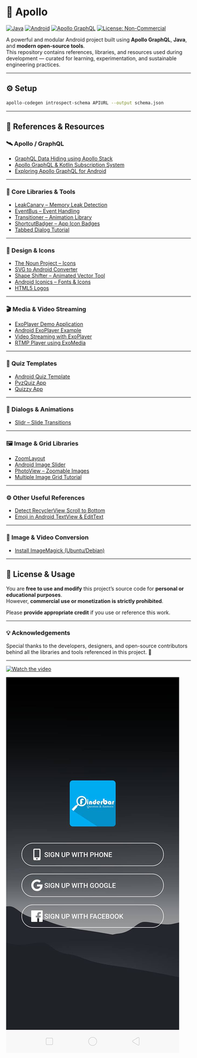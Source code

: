 # 🚀 Apollo

[![Java](https://img.shields.io/badge/Language-Java-blue)](https://www.java.com)
[![Android](https://img.shields.io/badge/Platform-Android-green)](https://developer.android.com/)
[![Apollo GraphQL](https://img.shields.io/badge/Powered%20by-Apollo%20GraphQL-orange)](https://www.apollographql.com/)
[![License: Non-Commercial](https://img.shields.io/badge/License-Non--Commercial-red)](#license--usage)

A powerful and modular Android project built using **Apollo GraphQL**, **Java**, and **modern open-source tools**.  
This repository contains references, libraries, and resources used during development — curated for learning, experimentation, and sustainable engineering practices.

---

## ⚙️ Setup

```bash
apollo-codegen introspect-schema APIURL --output schema.json
```

---

## 🔗 References & Resources

### 🛰️ Apollo / GraphQL
- [GraphQL Data Hiding using Apollo Stack](https://itnext.io/graphql-data-hiding-using-apollo-stack-ad1ea92fa85c)
- [Apollo GraphQL & Kotlin Subscription System](https://medium.com/@abody/apollo-graphql-and-kotlin-create-a-back-to-back-subscription-system-860b51389179)
- [Exploring Apollo GraphQL for Android](https://blog.antariksh.dev/exploring-apollo-graphql-for-android-real-world-examples-ck00t4osc001yb4s1naj302my)

---

### 🧩 Core Libraries & Tools
- [LeakCanary – Memory Leak Detection](https://github.com/square/leakcanary)
- [EventBus – Event Handling](https://github.com/greenrobot/EventBus)
- [Transitioner – Animation Library](https://github.com/dev-labs-bg/transitioner)
- [ShortcutBadger – App Icon Badges](https://github.com/leolin310148/ShortcutBadger)
- [Tabbed Dialog Tutorial](https://github.com/kunmi/BlogTutorials/tree/master/TabbedDialog)

---

### 🎨 Design & Icons
- [The Noun Project – Icons](https://thenounproject.com/search/?q=jobs&i=2043816)
- [SVG to Android Converter](http://inloop.github.io/svg2android/)
- [Shape Shifter – Animated Vector Tool](https://shapeshifter.design/)
- [Android Iconics – Fonts & Icons](https://github.com/mikepenz/Android-Iconics)
- [HTML5 Logos](https://seeklogo.com/search?q=html5)

---

### 🎬 Media & Video Streaming
- [ExoPlayer Demo Application](https://exoplayer.dev/demo-application.html)
- [Android ExoPlayer Example](https://www.blueappsoftware.com/android-exoplayer-example/)
- [Video Streaming with ExoPlayer](https://androidwave.com/video-streaming-exoplayer-in-android/)
- [RTMP Player using ExoMedia](https://medium.com/@KarthikPonnam/rtmp-player-android-using-exo-media-player-ac7a012b7a25)

---

### 🧠 Quiz Templates
- [Android Quiz Template](https://github.com/ghiottolino/android-quiz-template)
- [PvzQuiz App](https://github.com/bundeeteddee/PvzQuiz)
- [Quizzy App](https://github.com/MahmoudMabrok/Quizzy_app)

---

### 💬 Dialogs & Animations
- [Slidr – Slide Transitions](https://github.com/r0adkll/Slidr)

---

### 🖼️ Image & Grid Libraries
- [ZoomLayout](https://github.com/natario1/ZoomLayout)
- [Android Image Slider](https://github.com/daimajia/AndroidImageSlider)
- [PhotoView – Zoomable Images](https://github.com/chrisbanes/PhotoView)
- [Multiple Image Grid Tutorial](https://abhilunagaria.blogspot.com/2016/06/best-way-to-display-multiple-postImage-grid_8.html)

---

### ⚙️ Other Useful References
- [Detect RecyclerView Scroll to Bottom](https://medium.com/@ayhamorfali/android-detect-when-the-recyclerview-reaches-the-bottom-43f810430e1e)
- [Emoji in Android TextView & EditText](https://stackoverflow.com/questions/48622273/how-to-implement-emoji-on-android-textview-and-edit-text-for-starters)

---

### 🧰 Image & Video Conversion
- [Install ImageMagick (Ubuntu/Debian)](https://www.tecmint.com/install-imagemagick-on-debian-ubuntu/)

---

## 📝 License & Usage

You are **free to use and modify** this project’s source code for **personal or educational purposes**.  
However, **commercial use or monetization is strictly prohibited**.  

Please **provide appropriate credit** if you use or reference this work.

---

### 💡 Acknowledgements
Special thanks to the developers, designers, and open-source contributors behind all the libraries and tools referenced in this project. 🙌

---

[![Watch the video](https://img.youtube.com/vi/frsoWVslYOk/0.jpg)](https://www.youtube.com/watch?v=frsoWVslYOk&autoplay=1)


![Preview](https://github.com/kofinder/finderbar-app/blob/master/screenshot/login.jpg?raw=true)



